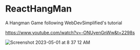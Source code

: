 # ReactHangMan
A Hangman Game following WebDevSimplified's tutorial 

https://www.youtube.com/watch?v=-ONUyenGnWw&t=2298s

![Screenshot 2023-05-01 at 8 37 12 AM](https://user-images.githubusercontent.com/105822946/235479603-f30e380b-eb21-4937-9c19-e07a4b3276a4.png)

